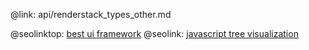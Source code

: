 @link: api/renderstack_types_other.md

@seolinktop: [best ui framework](https://webix.com)
@seolink: [javascript tree visualization](https://webix.com/widget/tree/)